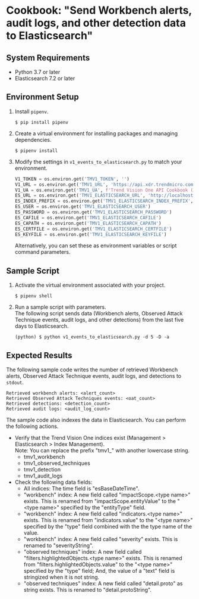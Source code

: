 # Cookbook: "Send Workbench alerts, audit logs, and other detection data to Elasticsearch"

## System Requirements

- Python 3.7 or later
- Elasticsearch 7.2 or later

## Environment Setup

1. Install `pipenv`.
    ```text
    $ pip install pipenv
    ```
2. Create a virtual environment for installing packages and managing dependencies.
    ```text
    $ pipenv install
    ```
3. Modify the settings in `v1_events_to_elasticsearch.py` to match your environment.
    ```python
    V1_TOKEN = os.environ.get('TMV1_TOKEN', '')
    V1_URL = os.environ.get('TMV1_URL', 'https://api.xdr.trendmicro.com')
    V1_UA = os.environ.get('TMV1_UA', f'Trend Vision One API Cookbook ({os.path.basename(__file__)})')
    ES_URL = os.environ.get('TMV1_ELASTICSEARCH_URL', 'http://localhost:9200')
    ES_INDEX_PREFIX = os.environ.get('TMV1_ELASTICSEARCH_INDEX_PREFIX', 'tmv1_')
    ES_USER = os.environ.get('TMV1_ELASTICSEARCH_USER')
    ES_PASSWORD = os.environ.get('TMV1_ELASTICSEARCH_PASSWORD')
    ES_CAFILE = os.environ.get('TMV1_ELASTICSEARCH_CAFILE')
    ES_CAPATH = os.environ.get('TMV1_ELASTICSEARCH_CAPATH')
    ES_CERTFILE = os.environ.get('TMV1_ELASTICSEARCH_CERTFILE')
    ES_KEYFILE = os.environ.get('TMV1_ELASTICSEARCH_KEYFILE')
    ```
    Alternatively, you can set these as environment variables or script command parameters.

## Sample Script

1. Activate the virtual environment associated with your project.
    ```text
    $ pipenv shell
    ```
2. Run a sample script with parameters.  
    The following script sends data (Workbench alerts, Observed Attack Technique events, audit logs, and other detections) from the last five days to Elasticsearch.
    ```text
    (python) $ python v1_events_to_elasticsearch.py -d 5 -D -a
    ```

## Expected Results

The following sample code writes the number of retrieved Workbench alerts, Observed Attack Technique events, audit logs, and detections to `stdout`.

```text
Retrieved workbench alerts: <alert_count>
Retrieved Observed Attack Techniques events: <oat_count>
Retrieved detections: <detection_count>
Retrieved audit logs: <audit_log_count>
```

The sample code also indexes the data in Elasticsearch. You can perform the following actions.

- Verify that the Trend Vision One indices exist (Management > Elasticsearch > Index Management).  
    Note: You can replace the prefix "tmv1_" with another lowercase string.
    - tmv1\_workbench
    - tmv1\_observed\_techniques
    - tmv1\_detection
    - tmv1\_audit\_logs
- Check the following data fields:
    - All indices: The time field is "esBaseDateTime".
    - "workbench" index: A new field called "impactScope.\<type name\>" exists. This is renamed from "impactScope.entityValue" to the "\<type name\>" specified by the "entityType" field.
    - "workbench" index: A new field called "indicators.\<type name\>" exists. This is renamed from "indicators.value" to the "\<type name\>" specified by the "type" field combined with the the type name of the value.
    - "workbench" index: A new field called "severity" exists. This is renamed to "severityString".
    - "observed techniques" index: A new field called "filters.highlightedObjects.\<type name\>" exists. This is renamed from "filters.highlightedObjects.value" to the "\<type name\>" specified by the "type" field; And, the value of a "text" field is stringized when it is not string.
    - "observed techniques" index: A new field called "detail.proto" as string exists. This is renamed to "detail.protoString".
